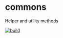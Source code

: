 # commons
Helper and utility methods



[![build](https://github.com/bayugyug/commons/actions/workflows/ci.yml/badge.svg)](https://github.com/bayugyug/commons/actions/workflows/ci.yml)